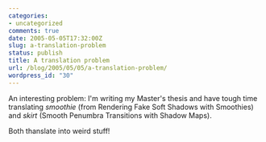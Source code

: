 ```yaml
---
categories:
- uncategorized
comments: true
date: 2005-05-05T17:32:00Z
slug: a-translation-problem
status: publish
title: A translation problem
url: /blog/2005/05/05/a-translation-problem/
wordpress_id: "30"
---
```


An interesting problem: I'm writing my Master's thesis and have tough time translating _smoothie_ (from Rendering Fake Soft Shadows with Smoothies) and _skirt_ (Smooth Penumbra Transitions with Shadow Maps).

Both thanslate into weird stuff!

